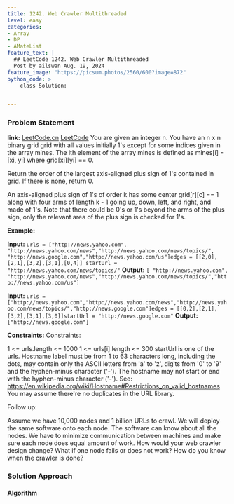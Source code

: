 ```yaml
---
title: 1242. Web Crawler Multithreaded
level: easy
categories:
- Array
- DP
- AMateList
feature_text: |
  ## LeetCode 1242. Web Crawler Multithreaded
  Post by ailswan Aug. 19, 2024
feature_image: "https://picsum.photos/2560/600?image=872"
python_code: >
    class Solution:
   

---
```


### Problem Statement
**link:**
[LeetCode.cn](https://leetcode.cn/problems/largest-plus-sign/)
[LeetCode](https://leetcode.com/problems/largest-plus-sign/)
You are given an integer n. You have an n x n binary grid grid with all values initially 1's except for some indices given in the array mines. The ith element of the array mines is defined as mines[i] = [xi, yi] where grid[xi][yi] == 0.

Return the order of the largest axis-aligned plus sign of 1's contained in grid. If there is none, return 0.

An axis-aligned plus sign of 1's of order k has some center grid[r][c] == 1 along with four arms of length k - 1 going up, down, left, and right, and made of 1's. Note that there could be 0's or 1's beyond the arms of the plus sign, only the relevant area of the plus sign is checked for 1's.

**Example:**

**Input:** `urls = ["http://news.yahoo.com", "http://news.yahoo.com/news","http://news.yahoo.com/news/topics/", "http://news.google.com","http://news.yahoo.com/us"]edges = [[2,0],[2,1],[3,2],[3,1],[0,4]] startUrl = "http://news.yahoo.com/news/topics/"`
**Output:** `[ "http://news.yahoo.com", "http://news.yahoo.com/news","http://news.yahoo.com/news/topics/","http://news.yahoo.com/us"]`

**Input:** `urls = ["http://news.yahoo.com","http://news.yahoo.com/news","http://news.yahoo.com/news/topics/","http://news.google.com"]edges = [[0,2],[2,1],[3,2],[3,1],[3,0]]startUrl = "http://news.google.com"`
**Output:** `["http://news.google.com"]`


**Constraints:**
Constraints:

1 <= urls.length <= 1000
1 <= urls[i].length <= 300
startUrl is one of the urls.
Hostname label must be from 1 to 63 characters long, including the dots, may contain only the ASCII letters from 'a' to 'z', digits from '0' to '9' and the hyphen-minus character ('-').
The hostname may not start or end with the hyphen-minus character ('-'). 
See:  https://en.wikipedia.org/wiki/Hostname#Restrictions_on_valid_hostnames
You may assume there're no duplicates in the URL library.
 

Follow up:

Assume we have 10,000 nodes and 1 billion URLs to crawl. We will deploy the same software onto each node. The software can know about all the nodes. We have to minimize communication between machines and make sure each node does equal amount of work. How would your web crawler design change?
What if one node fails or does not work?
How do you know when the crawler is done?

### Solution Approach
 
#### Algorithm
 